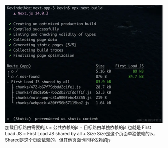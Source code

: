 ![Alt text](image.png)
加载目标路由需要的js = 公共依赖的js + 目标路由单独依赖的js
也就是 First Load JS = First Load JS shared by all + Size
Size是这个页面单独依赖的js，Shared是这个页面依赖的，但其他页面也同样依赖的js